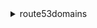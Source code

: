 <details><summary>route53domains</summary><blockquote>

- **<details><summary>accept-domain-transfer-from-another-aws-account</summary><blockquote>**

  * --domain-name
  * --password
  * --cli-input-json
  * --cli-input-yaml
  * --generate-cli-skeleton


- **<details><summary>cancel-domain-transfer-to-another-aws-account</summary><blockquote>**

  * --domain-name
  * --cli-input-json
  * --cli-input-yaml
  * --generate-cli-skeleton


- **<details><summary>check-domain-availability</summary><blockquote>**

  * --domain-name
  * --idn-lang-code
  * --cli-input-json
  * --cli-input-yaml
  * --generate-cli-skeleton


- **<details><summary>check-domain-transferability</summary><blockquote>**

  * --domain-name
  * --auth-code
  * --cli-input-json
  * --cli-input-yaml
  * --generate-cli-skeleton


- **<details><summary>delete-tags-for-domain</summary><blockquote>**

  * --domain-name
  * --tags-to-delete
  * --cli-input-json
  * --cli-input-yaml
  * --generate-cli-skeleton


- **<details><summary>disable-domain-auto-renew</summary><blockquote>**

  * --domain-name
  * --cli-input-json
  * --cli-input-yaml
  * --generate-cli-skeleton


- **<details><summary>disable-domain-transfer-lock</summary><blockquote>**

  * --domain-name
  * --cli-input-json
  * --cli-input-yaml
  * --generate-cli-skeleton


- **<details><summary>enable-domain-auto-renew</summary><blockquote>**

  * --domain-name
  * --cli-input-json
  * --cli-input-yaml
  * --generate-cli-skeleton


- **<details><summary>enable-domain-transfer-lock</summary><blockquote>**

  * --domain-name
  * --cli-input-json
  * --cli-input-yaml
  * --generate-cli-skeleton


- **<details><summary>get-contact-reachability-status</summary><blockquote>**

  * --domain-name
  * --cli-input-json
  * --cli-input-yaml
  * --generate-cli-skeleton


- **<details><summary>get-domain-detail</summary><blockquote>**

  * --domain-name
  * --cli-input-json
  * --cli-input-yaml
  * --generate-cli-skeleton


- **<details><summary>get-domain-suggestions</summary><blockquote>**

  * --domain-name
  * --suggestion-count
  * --only-available
  * --no-only-available
  * --cli-input-json
  * --cli-input-yaml
  * --generate-cli-skeleton


- **<details><summary>get-operation-detail</summary><blockquote>**

  * --operation-id
  * --cli-input-json
  * --cli-input-yaml
  * --generate-cli-skeleton


- **<details><summary>help</summary><blockquote>**

  * 


- **<details><summary>list-domains</summary><blockquote>**

  * --max-items
  * --cli-input-json
  * --cli-input-yaml
  * --starting-token
  * --page-size
  * --generate-cli-skeleton


- **<details><summary>list-operations</summary><blockquote>**

  * --submitted-since
  * --max-items
  * --cli-input-json
  * --cli-input-yaml
  * --starting-token
  * --page-size
  * --generate-cli-skeleton


- **<details><summary>list-tags-for-domain</summary><blockquote>**

  * --domain-name
  * --cli-input-json
  * --cli-input-yaml
  * --generate-cli-skeleton


- **<details><summary>register-domain</summary><blockquote>**

  * --domain-name
  * --idn-lang-code
  * --duration-in-years
  * --auto-renew
  * --no-auto-renew
  * --admin-contact
  * --registrant-contact
  * --tech-contact
  * --privacy-protect-admin-contact
  * --no-privacy-protect-admin-contact
  * --privacy-protect-registrant-contact
  * --no-privacy-protect-registrant-contact
  * --privacy-protect-tech-contact
  * --no-privacy-protect-tech-contact
  * --cli-input-json
  * --cli-input-yaml
  * --generate-cli-skeleton


- **<details><summary>reject-domain-transfer-from-another-aws-account</summary><blockquote>**

  * --domain-name
  * --cli-input-json
  * --cli-input-yaml
  * --generate-cli-skeleton


- **<details><summary>renew-domain</summary><blockquote>**

  * --domain-name
  * --duration-in-years
  * --current-expiry-year
  * --cli-input-json
  * --cli-input-yaml
  * --generate-cli-skeleton


- **<details><summary>resend-contact-reachability-email</summary><blockquote>**

  * --domain-name
  * --cli-input-json
  * --cli-input-yaml
  * --generate-cli-skeleton


- **<details><summary>retrieve-domain-auth-code</summary><blockquote>**

  * --domain-name
  * --cli-input-json
  * --cli-input-yaml
  * --generate-cli-skeleton


- **<details><summary>transfer-domain</summary><blockquote>**

  * --domain-name
  * --idn-lang-code
  * --duration-in-years
  * --nameservers
  * --auth-code
  * --auto-renew
  * --no-auto-renew
  * --admin-contact
  * --registrant-contact
  * --tech-contact
  * --privacy-protect-admin-contact
  * --no-privacy-protect-admin-contact
  * --privacy-protect-registrant-contact
  * --no-privacy-protect-registrant-contact
  * --privacy-protect-tech-contact
  * --no-privacy-protect-tech-contact
  * --cli-input-json
  * --cli-input-yaml
  * --generate-cli-skeleton


- **<details><summary>transfer-domain-to-another-aws-account</summary><blockquote>**

  * --domain-name
  * --account-id
  * --cli-input-json
  * --cli-input-yaml
  * --generate-cli-skeleton


- **<details><summary>update-domain-contact</summary><blockquote>**

  * --domain-name
  * --admin-contact
  * --registrant-contact
  * --tech-contact
  * --cli-input-json
  * --cli-input-yaml
  * --generate-cli-skeleton


- **<details><summary>update-domain-contact-privacy</summary><blockquote>**

  * --domain-name
  * --admin-privacy
  * --no-admin-privacy
  * --registrant-privacy
  * --no-registrant-privacy
  * --tech-privacy
  * --no-tech-privacy
  * --cli-input-json
  * --cli-input-yaml
  * --generate-cli-skeleton


- **<details><summary>update-domain-nameservers</summary><blockquote>**

  * --domain-name
  * --fi-auth-key
  * --nameservers
  * --cli-input-json
  * --cli-input-yaml
  * --generate-cli-skeleton


- **<details><summary>update-tags-for-domain</summary><blockquote>**

  * --domain-name
  * --tags-to-update
  * --cli-input-json
  * --cli-input-yaml
  * --generate-cli-skeleton


- **<details><summary>view-billing</summary><blockquote>**

  * --max-items
  * --start-time
  * --end-time
  * --cli-input-json
  * --cli-input-yaml
  * --starting-token
  * --page-size
  * --generate-cli-skeleton


</blockquote></details>
</blockquote></details>
</blockquote></details>
</blockquote></details>
</blockquote></details>
</blockquote></details>
</blockquote></details>
</blockquote></details>
</blockquote></details>
</blockquote></details>
</blockquote></details>
</blockquote></details>
</blockquote></details>
</blockquote></details>
</blockquote></details>
</blockquote></details>
</blockquote></details>
</blockquote></details>
</blockquote></details>
</blockquote></details>
</blockquote></details>
</blockquote></details>
</blockquote></details>
</blockquote></details>
</blockquote></details>
</blockquote></details>
</blockquote></details>
</blockquote></details>
</blockquote></details>
</blockquote></details>

